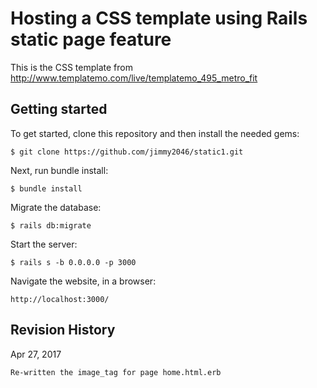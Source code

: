 # Hosting a CSS template using Rails static page feature
This is the CSS template from http://www.templatemo.com/live/templatemo_495_metro_fit

## Getting started
To get started, clone this repository and then install the needed gems:
```
$ git clone https://github.com/jimmy2046/static1.git
```

Next, run bundle install:
```
$ bundle install
```

Migrate the database:
```
$ rails db:migrate
```

Start the server:
```
$ rails s -b 0.0.0.0 -p 3000
```

Navigate the website, in a browser:
```
http://localhost:3000/
```

## Revision History
Apr 27, 2017
```
Re-written the image_tag for page home.html.erb
```
